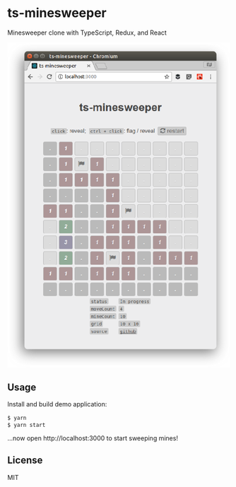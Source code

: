 # ts-minesweeper

Minesweeper clone with TypeScript, Redux, and React

<p align="center">
  <img src="screenshot.png" alt="Screenshot of ts-minesweeper" />
</p>

## Usage

Install and build demo application:

    $ yarn
    $ yarn start

...now open http://localhost:3000 to start sweeping mines!

## License

MIT
